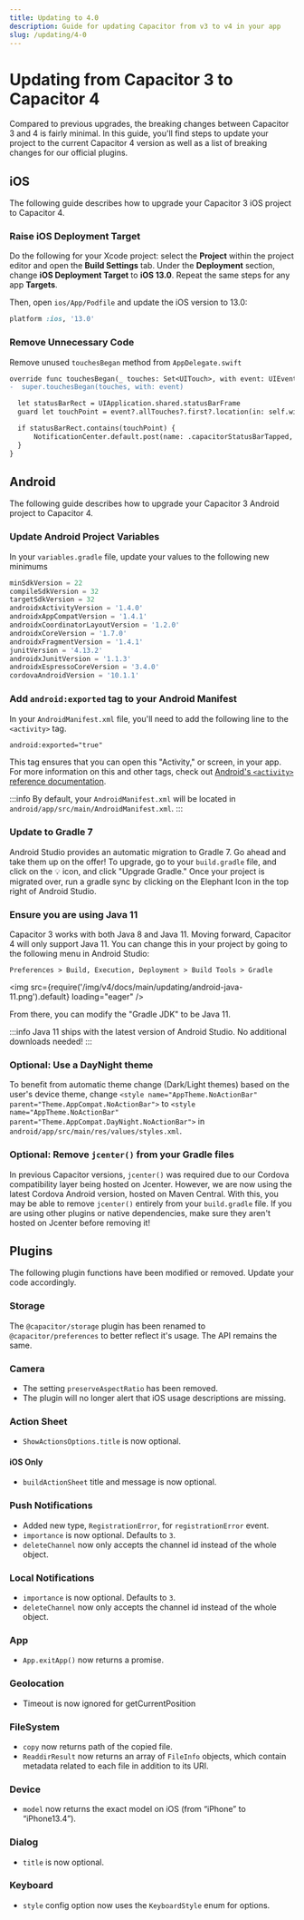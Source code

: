 ```yaml
---
title: Updating to 4.0
description: Guide for updating Capacitor from v3 to v4 in your app
slug: /updating/4-0
---
```


# Updating from Capacitor 3 to Capacitor 4

Compared to previous upgrades, the breaking changes between Capacitor 3 and 4 is fairly minimal. In this guide, you'll find steps to update your project to the current Capacitor 4 version as well as a list of breaking changes for our official plugins.

## iOS

The following guide describes how to upgrade your Capacitor 3 iOS project to Capacitor 4.

### Raise iOS Deployment Target

Do the following for your Xcode project: select the **Project** within the project editor and open the **Build Settings** tab. Under the **Deployment** section, change **iOS Deployment Target** to **iOS 13.0**. Repeat the same steps for any app **Targets**.

Then, open `ios/App/Podfile` and update the iOS version to 13.0:

```ruby
platform :ios, '13.0'
```

### Remove Unnecessary Code

Remove unused `touchesBegan` method from `AppDelegate.swift`

```diff
override func touchesBegan(_ touches: Set<UITouch>, with event: UIEvent?) {
-  super.touchesBegan(touches, with: event)

  let statusBarRect = UIApplication.shared.statusBarFrame
  guard let touchPoint = event?.allTouches?.first?.location(in: self.window) else { return }

  if statusBarRect.contains(touchPoint) {
      NotificationCenter.default.post(name: .capacitorStatusBarTapped, object: nil)
  }
}
```

## Android

The following guide describes how to upgrade your Capacitor 3 Android project to Capacitor 4.

### Update Android Project Variables

In your `variables.gradle` file, update your values to the following new minimums

```groovy
minSdkVersion = 22
compileSdkVersion = 32
targetSdkVersion = 32
androidxActivityVersion = '1.4.0'
androidxAppCompatVersion = '1.4.1'
androidxCoordinatorLayoutVersion = '1.2.0'
androidxCoreVersion = '1.7.0'
androidxFragmentVersion = '1.4.1'
junitVersion = '4.13.2'
androidxJunitVersion = '1.1.3'
androidxEspressoCoreVersion = '3.4.0'
cordovaAndroidVersion = '10.1.1'
```

### Add `android:exported` tag to your Android Manifest

In your `AndroidManifest.xml` file, you'll need to add the following line to the `<activity>` tag.

```xml
android:exported="true"
```

This tag ensures that you can open this "Activity," or screen, in your app. For more information on this and other tags, check out [Android's `<activity>` reference documentation](https://developer.android.com/guide/topics/manifest/activity-element?hl=en).

:::info
By default, your `AndroidManifest.xml` will be located in `android/app/src/main/AndroidManifest.xml`.
:::

### Update to Gradle 7

Android Studio provides an automatic migration to Gradle 7. Go ahead and take them up on the offer! To upgrade, go to your `build.gradle` file, and click on the 💡 icon, and click "Upgrade Gradle." Once your project is migrated over, run a gradle sync by clicking on the Elephant Icon in the top right of Android Studio.

### Ensure you are using Java 11

Capacitor 3 works with both Java 8 and Java 11. Moving forward, Capacitor 4 will only support Java 11. You can change this in your project by going to the following menu in Android Studio:

`Preferences > Build, Execution, Deployment > Build Tools > Gradle`

<img
  src={require('/img/v4/docs/main/updating/android-java-11.png').default}
  loading="eager"
/>

From there, you can modify the "Gradle JDK" to be Java 11.

:::info
Java 11 ships with the latest version of Android Studio. No additional downloads needed!
:::

### Optional: Use a DayNight theme

To benefit from automatic theme change (Dark/Light themes) based on the user's device theme, change `<style name="AppTheme.NoActionBar" parent="Theme.AppCompat.NoActionBar">` to `<style name="AppTheme.NoActionBar" parent="Theme.AppCompat.DayNight.NoActionBar">` in `android/app/src/main/res/values/styles.xml`.

### Optional: Remove `jcenter()` from your Gradle files

In previous Capacitor versions, `jcenter()` was required due to our Cordova compatibility layer being hosted on Jcenter. However, we are now using the latest Cordova Android version, hosted on Maven Central. With this, you may be able to remove `jcenter()` entirely from your `build.gradle` file. If you are using other plugins or native dependencies, make sure they aren't hosted on Jcenter before removing it!

## Plugins

The following plugin functions have been modified or removed. Update your code accordingly.

### Storage

The `@capacitor/storage` plugin has been renamed to `@capacitor/preferences` to better reflect it's usage. The API remains the same.

### Camera

- The setting `preserveAspectRatio` has been removed.
- The plugin will no longer alert that iOS usage descriptions are missing.

### Action Sheet

- `ShowActionsOptions.title` is now optional.

#### iOS Only

- `buildActionSheet` title and message is now optional.

### Push Notifications 

- Added new type, `RegistrationError`, for `registrationError` event.
- `importance` is now optional.  Defaults to `3`.
- `deleteChannel` now only accepts the channel id instead of the whole object.

### Local Notifications

- `importance` is now optional.  Defaults to `3`.
- `deleteChannel` now only accepts the channel id instead of the whole object.

### App

- `App.exitApp()` now returns a promise.

### Geolocation

- Timeout is now ignored for getCurrentPosition

### FileSystem

- `copy` now returns path of the copied file.
- `ReaddirResult` now returns an array of `FileInfo` objects, which contain metadata related to each file in addition to its URI.

### Device

- `model` now returns the exact model on iOS (from “iPhone” to “iPhone13.4”).

### Dialog

- `title` is now optional.

### Keyboard

- `style` config option now uses the `KeyboardStyle` enum for options.
